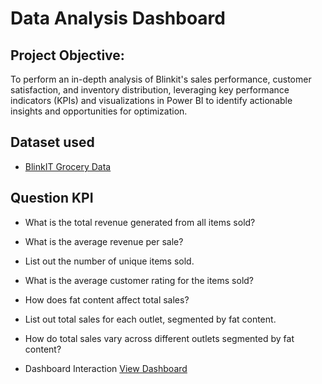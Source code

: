 # Data Analysis Dashboard
## Project Objective:
To perform an in-depth analysis of Blinkit's sales performance, customer satisfaction, and inventory distribution, leveraging key performance indicators (KPIs) and visualizations in Power BI to identify actionable insights and opportunities for optimization.

## Dataset used
- <a href="https://github.com/ivap412/Power-BI-Dashboard/blob/main/BlinkIT%20Grocery%20Data.xlsx">BlinkIT Grocery Data</a>

## Question KPI

- What is the total revenue generated from all items sold?
- What is the average revenue per sale?
- List out the number of unique items sold.
- What is the average customer rating for the items sold?
- How does fat content affect total sales?
- List out total sales for each outlet, segmented by fat content.
- How do total sales vary across different outlets segmented by fat content?

- Dashboard Interaction <a href="https://github.com/ivap412/Power-BI-Dashboard/blob/main/blinkit_dashboard.pdf">View Dashboard</a>

